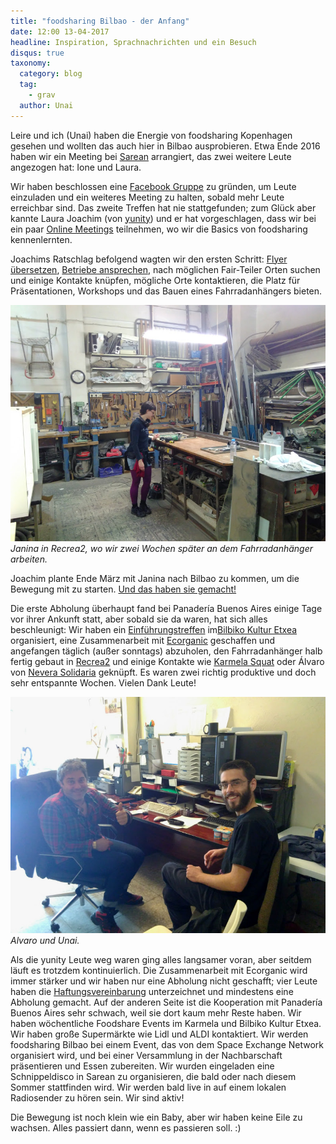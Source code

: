 ```yaml
---
title: "foodsharing Bilbao - der Anfang"
date: 12:00 13-04-2017
headline: Inspiration, Sprachnachrichten und ein Besuch
disqus: true
taxonomy:
  category: blog
  tag:
    - grav
  author: Unai
---
```


Leire und ich (Unai) haben die Energie von foodsharing Kopenhagen gesehen und wollten das auch hier in Bilbao ausprobieren. Etwa Ende 2016 haben wir ein Meeting bei [Sarean](https://www.facebook.com/sareangunea/) arrangiert, das zwei weitere Leute angezogen hat: Ione und Laura.

Wir haben beschlossen eine [Facebook Gruppe](https://www.facebook.com/groups/1853289058224368/?ref=bookmarks) zu gründen, um Leute einzuladen und ein weiteres Meeting zu halten, sobald mehr Leute erreichbar sind. Das zweite Treffen hat nie stattgefunden; zum Glück aber kannte Laura Joachim (von [yunity](https://www.yunity.org)) und er hat vorgeschlagen, dass wir bei ein paar [Online Meetings](https://drive.google.com/open?id=0B0c-rM4MZX0XdERVTy1IVUN0aVU&noprocess) teilnehmen, wo wir die Basics von foodsharing kennenlernten.

Joachims Ratschlag befolgend wagten wir den ersten Schritt: [Flyer übersetzen](https://drive.google.com/open?id=0B0c-rM4MZX0Xc1dzWHFvN2VHUEE&noprocess), [Betriebe ansprechen](https://drive.google.com/open?id=1IPgyuLC2Sjsz7vnXTh-D636wObI_kISLdsegsF9TU1U&noprocess), nach möglichen Fair-Teiler Orten suchen und einige Kontakte knüpfen, mögliche Orte kontaktieren, die Platz für Präsentationen, Workshops und das Bauen eines Fahrradanhängers bieten.

![](workshop.jpg) *Janina in Recrea2, wo wir zwei Wochen später an dem Fahrradanhänger arbeiten.*

Joachim plante Ende März mit Janina nach Bilbao zu kommen, um die Bewegung mit zu starten. [Und das haben sie gemacht!](https://yunity.atlassian.net/wiki/display/FSINT/Kickstarting+foodsharing+Bilbao)

Die erste Abholung überhaupt fand bei Panadería Buenos Aires einige Tage vor ihrer Ankunft statt, aber sobald sie da waren, hat sich alles beschleunigt: Wir haben ein [Einführungstreffen](https://www.facebook.com/events/183695715476690/) im[Bilbiko Kultur Etxea](https://www.facebook.com/bilbikokulturetxea/) organisiert, eine Zusammenarbeit mit [Ecorganic](https://www.facebook.com/pages/Ecorganic-Bilbao/1710629755857150) geschaffen und angefangen täglich (außer sonntags) abzuholen, den Fahrradanhänger halb fertig gebaut in [Recrea2](https://www.facebook.com/Recrea2.Bilbao/) und einige Kontakte wie [Karmela Squat](https://www.facebook.com/Karmela-1029527180427399/) oder Álvaro von [Nevera Solidaria](https://www.facebook.com/neverasolidaria/) geknüpft. Es waren zwei richtig produktive und doch sehr entspannte Wochen. Vielen Dank Leute!

![](alvaro-and-unai.jpg) *Alvaro und Unai.*

Als die yunity Leute weg waren ging alles langsamer voran, aber seitdem läuft es trotzdem kontinuierlich. Die Zusammenarbeit mit Ecorganic wird immer stärker und wir haben nur eine Abholung nicht geschafft; vier Leute haben die [ Haftungsvereinbarung](https://drive.google.com/open?id=0B0c-rM4MZX0XUWs3b2N2QkZnS0U&noprocess) unterzeichnet und mindestens eine Abholung gemacht. Auf der anderen Seite ist die Kooperation mit Panadería Buenos Aires sehr schwach, weil sie dort kaum mehr Reste haben. Wir haben wöchentliche Foodshare Events im Karmela und Bilbiko Kultur Etxea. Wir haben große Supermärkte wie Lidl und ALDI kontaktiert. Wir werden foodsharing Bilbao bei einem Event, das von dem Space Exchange Network organisiert wird, und bei einer Versammlung in der Nachbarschaft präsentieren und Essen zubereiten. Wir wurden eingeladen eine Schnippeldisco in Sarean zu organisieren, die bald oder nach diesem Sommer stattfinden wird. Wir werden bald live in auf einem lokalen Radiosender zu hören sein. Wir sind aktiv!

Die Bewegung ist noch klein wie ein Baby, aber wir haben keine Eile zu wachsen. Alles passiert dann, wenn es passieren soll. :)